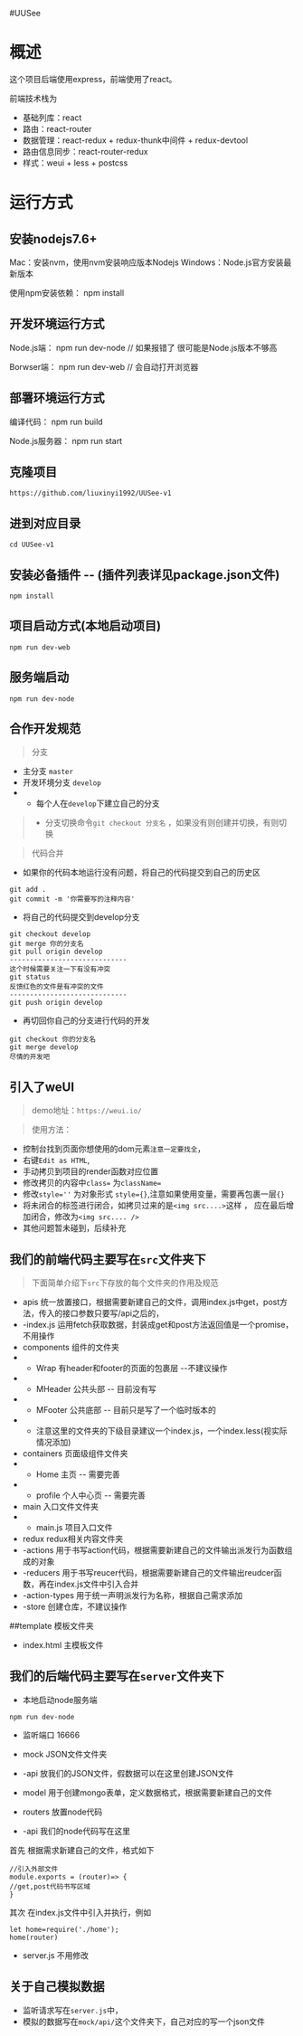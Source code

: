 #UUSee

# 概述

这个项目后端使用express，前端使用了react。

前端技术栈为
- 基础列库：react
- 路由：react-router
- 数据管理：react-redux + redux-thunk中间件 + redux-devtool
- 路由信息同步：react-router-redux
- 样式：weui + less + postcss

# 运行方式

## 安装nodejs7.6+
Mac：安装nvm，使用nvm安装响应版本Nodejs
Windows：Node.js官方安装最新版本

使用npm安装依赖：
npm install

## 开发环境运行方式
Node.js端：
npm run dev-node // 如果报错了 很可能是Node.js版本不够高

Borwser端：
npm run dev-web // 会自动打开浏览器

## 部署环境运行方式

编译代码：
npm run build

Node.js服务器：
npm run start




## 克隆项目
```
https://github.com/liuxinyi1992/UUSee-v1
```

## 进到对应目录
```
cd UUSee-v1
```

## 安装必备插件 -- (插件列表详见package.json文件)
```
npm install
```

## 项目启动方式(本地启动项目)
```
npm run dev-web
```

## 服务端启动
```
npm run dev-node
```

## 合作开发规范
> 分支
- 主分支 `master`
- 开发环境分支 `develop`
- - 每个人在`develop`下建立自己的分支
>- 分支切换命令`git checkout 分支名` ，如果没有则创建并切换，有则切换

> 代码合并
- 如果你的代码本地运行没有问题，将自己的代码提交到自己的历史区
```
git add .
git commit -m '你需要写的注释内容'

```
- 将自己的代码提交到develop分支
```
git checkout develop
git merge 你的分支名
git pull origin develop
-----------------------------
这个时候需要关注一下有没有冲突
git status
反馈红色的文件是有冲突的文件
-----------------------------
git push origin develop
```
- 再切回你自己的分支进行代码的开发
```
git checkout 你的分支名
git merge develop
尽情的开发吧
```

## 引入了weUI
> demo地址：`https://weui.io/`

> 使用方法：
- 控制台找到页面你想使用的dom元素`注意一定要找全`，
- 右键`Edit as HTML`,
- 手动拷贝到项目的render函数对应位置
- 修改拷贝的内容中`class=` 为`className=`
- 修改`style=''` 为对象形式 `style={}`,注意如果使用变量，需要再包裹一层`{}`
- 将未闭合的标签进行闭合，如拷贝过来的是`<img src....>`这样 ， 应在最后增加闭合，修改为`<img src.... />`
- 其他问题暂未碰到，后续补充

## 我们的前端代码主要写在`src`文件夹下
> 下面简单介绍下`src`下存放的每个文件夹的作用及规范
- apis          统一放置接口，根据需要新建自己的文件，调用index.js中get，post方法，传入的接口参数只要写/api之后的，
- -index.js     运用fetch获取数据，封装成get和post方法返回值是一个promise，不用操作
- components    组件的文件夹
- - Wrap  有header和footer的页面的包裹层    --不建议操作
- - MHeader     公共头部    -- 目前没有写
- - MFooter     公共底部    -- 目前只是写了一个临时版本的
- - 注意这里的文件夹的下级目录建议一个index.js，一个index.less(视实际情况添加)
- containers    页面级组件文件夹
- - Home        主页       -- 需要完善
- - profile     个人中心页  -- 需要完善
- main          入口文件文件夹
- - main.js     项目入口文件
- redux         redux相关内容文件夹
- -actions      用于书写action代码，根据需要新建自己的文件输出派发行为函数组成的对象
- -reducers     用于书写reucer代码，根据需要新建自己的文件输出reudcer函数，再在index.js文件中引入合并
- -action-types 用于统一声明派发行为名称，根据自己需求添加
- -store         创建仓库，不建议操作


##template      模板文件夹
- index.html  主模板文件

## 我们的后端代码主要写在`server`文件夹下
- 本地启动node服务端
```
npm run dev-node
```
- 监听端口 16666

- mock          JSON文件文件夹
- -api          放我们的JSON文件，假数据可以在这里创建JSON文件
- model         用于创建mongo表单，定义数据格式，根据需要新建自己的文件
- routers       放置node代码
- -api          我们的node代码写在这里

首先
根据需求新建自己的文件，格式如下
```
//引入外部文件
module.exports = (router)=> {
//get,post代码书写区域
}
```
其次
在index.js文件中引入并执行，例如
```
let home=require('./home');
home(router)
```
- server.js   不用修改

## 关于自己模拟数据
>
- 监听请求写在`server.js`中，
- 模拟的数据写在`mock/api/`这个文件夹下，自己对应的写一个json文件




    



